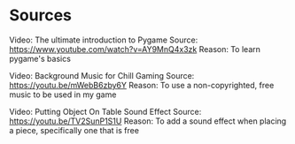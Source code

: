 # Sources

Video: The ultimate introduction to Pygame
Source: https://www.youtube.com/watch?v=AY9MnQ4x3zk
Reason: To learn pygame's basics

Video: Background Music for Chill Gaming
Source: https://youtu.be/mWebB6zby6Y 
Reason: To use a non-copyrighted, free music to be used in my game

Video: Putting Object On Table Sound Effect
Source: https://youtu.be/TV2SunP1S1U 
Reason: To add a sound effect when placing a piece, specifically one that is free